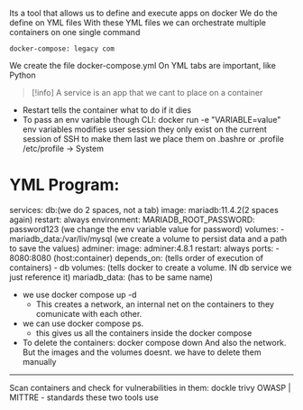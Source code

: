 Its a tool that allows us to define and execute apps on docker
We do the define on YML files
With these YML files we can orchestrate multiple containers on one single command

	docker-compose: legacy com

We create the file docker-compose.yml
	On YML tabs are important, like Python

>[!info] A service is an app that we cant to place on a container

- Restart tells the container what to do if it dies
- To pass an env variable though CLI: docker run -e "VARIABLE=value"
		env variables modifies user session
		they only exist on the current session of SSH
			to make them last we place them on .bashre or .profile
			/etc/profile -> System

# YML Program:
services:
  db:(we do 2 spaces, not a tab)
    image: mariadb:11.4.2(2 spaces again)
    restart: always
    environment:
      MARIADB_ROOT_PASSWORD: password123 (we change the env variable value for password)
    volumes:
      - mariadb_data:/var/liv/mysql (we create a volume to persist data and a path to save the values)
  adminer:
    image: adminer:4.8.1
    restart: always
    ports:
      - 8080:8080 (host:container)
    depends_on: (tells order of execution of containers)
      - db
volumes: (tells docker to create a volume. IN db service we just reference it)
  mariadb_data: (has to be same name)
 

- we use docker compose up -d
	- This creates a network, an internal net on the containers to they comunicate with each other.
- we can use docker compose ps. 
	- this gives us all the containers inside the docker compose
- To delete the containers: docker compose down
		And also the network.
		But the images and the volumes doesnt. we have to delete them manually

-----
Scan containers and check for vulnerabilities in them:
dockle
trivy
OWASP | MITTRE - standards these two tools use